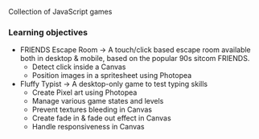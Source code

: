 Collection of JavaScript games

### Learning objectives
- FRIENDS Escape Room
  -> A touch/click based escape room available both in desktop & mobile, based on the  popular 90s sitcom FRIENDS.
    * Detect click inside a Canvas
    * Position images in a spritesheet using Photopea
- Fluffy Typist
  -> A desktop-only game to test typing skills
    * Create Pixel art using Photopea
    * Manage various game states and levels
    * Prevent textures bleeding in Canvas
    * Create fade in & fade out effect in Canvas
    * Handle responsiveness in Canvas

